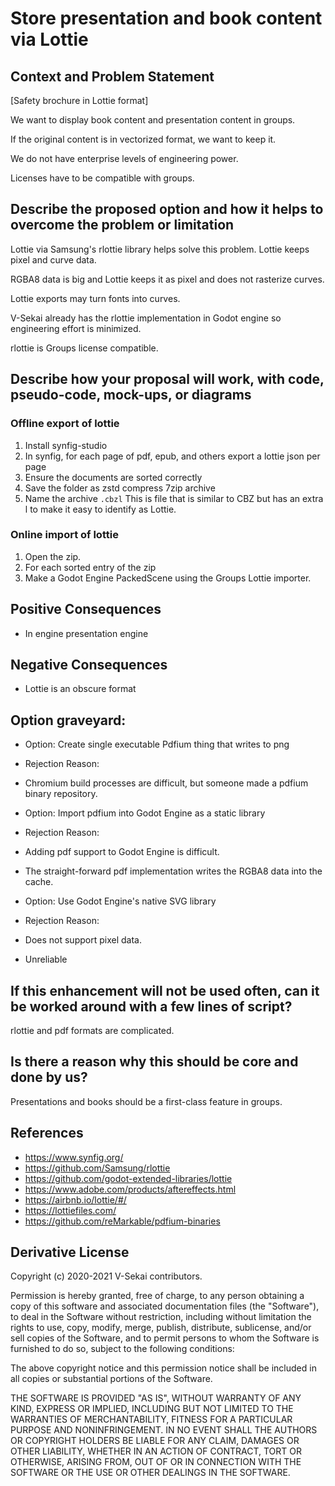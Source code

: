 # Store presentation and book content via Lottie

## Context and Problem Statement

[Safety brochure in Lottie format]

We want to display book content and presentation content in groups.

If the original content is in vectorized format, we want to keep it.

We do not have enterprise levels of engineering power.

Licenses have to be compatible with groups.

## Describe the proposed option and how it helps to overcome the problem or limitation

Lottie via Samsung's rlottie library helps solve this problem. Lottie keeps pixel and curve data.

RGBA8 data is big and Lottie keeps it as pixel and does not rasterize curves.

Lottie exports may turn fonts into curves.

V-Sekai already has the rlottie implementation in Godot engine so engineering effort is minimized.

rlottie is Groups license compatible.

## Describe how your proposal will work, with code, pseudo-code, mock-ups, or diagrams

### Offline export of lottie

1. Install synfig-studio
1. In synfig, for each page of pdf, epub, and others export a lottie json per page
1. Ensure the documents are sorted correctly
1. Save the folder as zstd compress 7zip archive
1. Name the archive `.cbzl` This is file that is similar to CBZ but has an extra l to make it easy to identify as Lottie.

### Online import of lottie

1. Open the zip.
1. For each sorted entry of the zip
1. Make a Godot Engine PackedScene using the Groups Lottie importer.

## Positive Consequences <!-- optional -->

- In engine presentation engine

## Negative Consequences <!-- optional -->

- Lottie is an obscure format

## Option graveyard: <!-- same as above -->

- Option: Create single executable Pdfium thing that writes to png
- Rejection Reason:
- Chromium build processes are difficult, but someone made a pdfium binary repository.

- Option: Import pdfium into Godot Engine as a static library
- Rejection Reason:
- Adding pdf support to Godot Engine is difficult.
- The straight-forward pdf implementation writes the RGBA8 data into the cache.

- Option: Use Godot Engine's native SVG library
- Rejection Reason:
- Does not support pixel data.
- Unreliable

## If this enhancement will not be used often, can it be worked around with a few lines of script?

rlottie and pdf formats are complicated.

## Is there a reason why this should be core and done by us?

Presentations and books should be a first-class feature in groups.

## References <!-- optional -->

- https://www.synfig.org/
- https://github.com/Samsung/rlottie
- https://github.com/godot-extended-libraries/lottie
- https://www.adobe.com/products/aftereffects.html
- https://airbnb.io/lottie/#/
- https://lottiefiles.com/
- https://github.com/reMarkable/pdfium-binaries

## Derivative License

Copyright (c) 2020-2021 V-Sekai contributors.

Permission is hereby granted, free of charge, to any person obtaining a copy
of this software and associated documentation files (the "Software"), to deal
in the Software without restriction, including without limitation the rights
to use, copy, modify, merge, publish, distribute, sublicense, and/or sell
copies of the Software, and to permit persons to whom the Software is
furnished to do so, subject to the following conditions:

The above copyright notice and this permission notice shall be included in all
copies or substantial portions of the Software.

THE SOFTWARE IS PROVIDED "AS IS", WITHOUT WARRANTY OF ANY KIND, EXPRESS OR
IMPLIED, INCLUDING BUT NOT LIMITED TO THE WARRANTIES OF MERCHANTABILITY,
FITNESS FOR A PARTICULAR PURPOSE AND NONINFRINGEMENT. IN NO EVENT SHALL THE
AUTHORS OR COPYRIGHT HOLDERS BE LIABLE FOR ANY CLAIM, DAMAGES OR OTHER
LIABILITY, WHETHER IN AN ACTION OF CONTRACT, TORT OR OTHERWISE, ARISING FROM,
OUT OF OR IN CONNECTION WITH THE SOFTWARE OR THE USE OR OTHER DEALINGS IN THE
SOFTWARE.
